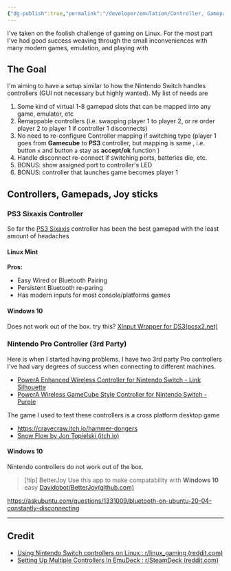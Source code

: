 ```yaml
---
{"dg-publish":true,"permalink":"/developer/emulation/Controller, Gamepad, Joypad Management/","tags":["game","gaming","linux","windows","MacOs","playstation","nintendo"],"created":"2024-11-06T12:14:52.000-06:00","updated":"2024-11-06T12:14:52.000-06:00"}
---
```


I've taken on the foolish challenge of gaming on Linux. For the most part I've had good success weaving through the small inconveniences with many modern games, emulation, and playing with 

## The Goal
I'm aiming to have a setup similar to how the Nintendo Switch handles controllers (GUI not necessary but highly wanted). My list of needs are
1. Some kind of virtual 1-8 gamepad slots that can be mapped into any game, emulator, etc
2. Remappable controllers (i.e. swapping player 1 to player 2, or re order player 2 to player 1 if controller 1 disconnects)
3. No need to re-configure Controller mapping if switching type (player 1 goes from **Gamecube** to **PS3** controller, but mapping is same , i.e. button `x` and button `a` stay as **accept/ok** function  ) 
4. Handle disconnect re-connect if switching ports, batteries die, etc.
5. BONUS: show assigned port to controller's LED
6. BONUS: controller that launches game becomes player 1
## Controllers, Gamepads, Joy sticks
### PS3 Sixaxis Controller
So far the [PS3 Sixaxis](https://en.wikipedia.org/wiki/Sixaxis) controller has been the best gamepad with the least amount of headaches
#### Linux Mint
**Pros:**
- Easy Wired or Bluetooth Pairing
- Persistent Bluetooth re-paring
- Has modern inputs for most console/platforms games
#### Windows 10
Does not work out of the box. try this? [XInput Wrapper for DS3(pcsx2.net)](https://forums.pcsx2.net/Thread-XInput-Wrapper-for-DS3-and-Play-com-USB-Dual-DS2-Controller)
### Nintendo Pro Controller (3rd Party)
Here is when I started having problems. I have two 3rd party Pro controllers I've had vary degrees of success when connecting to different machines.
- [PowerA Enhanced Wireless Controller for Nintendo Switch - Link Silhouette](https://www.amazon.com/PowerA-Enhanced-Wireless-Controller-Nintendo-Switch/dp/B07GXJHRVK/ref=sr_1_2?crid=VXSSPMP7TJ8W&dib=eyJ2IjoiMSJ9.NWqzeQknrQtnCYD7csWB-nGj87YKx-UticKanPY_8GaRK2rE2zjobE6QrGkP1frhgdg986YRk0stqW2rZwrhlwKq0TW4WLFIA3DIhDNVaV4.DIWDi3sPo5gsM__yN9Cdmb3IcRXa_vmKI4Hvg35D_C8&dib_tag=se&keywords=lic+pro+controller+power+a&qid=1728673215&sprefix=lic+pro+controller+power+a%2Caps%2C75&sr=8-2)
- [PowerA Wireless GameCube Style Controller for Nintendo Switch - Purple](https://www.amazon.com/PowerA-Wireless-Controller-Nintendo-Switch-GameCube/dp/B07GXLBCC3/ref=sr_1_6?crid=3OCM9EO4T4RQN&dib=eyJ2IjoiMSJ9.gnQt7WH-UkN_1ZrbF-tXigQK6qssNN3u0b3n_NmsmNI_x4Nqnsa3o7xDS-YZTfWaFIpCPOmb23_6e-3D4SCeyA.fsFM7OGjfabkAyeZWQYcY_GPyyfiJrLCGbcm9p4AgH0&dib_tag=se&keywords=lic+pro+controller+power+a+gamecube&qid=1728673227&sprefix=lic+pro+controller+power+a+gamecube%2Caps%2C68&sr=8-6)

The game I used to test these controllers is a cross platform desktop game
- https://cravecraw.itch.io/hammer-dongers
- [Snow Flow by Jon Topielski (itch.io)](https://jontopielski.itch.io/snow-flow)
#### Windows 10
Nintendo controllers do not work out of the box. 

> [!tip] BetterJoy
> Use this app to make compatability with **Windows 10** easy [Davidobot/BetterJoy(github.com)](https://github.com/Davidobot/BetterJoy) 

https://askubuntu.com/questions/1331009/bluetooth-on-ubuntu-20-04-constantly-disconnecting

---
## Credit
- [Using Nintendo Switch controllers on Linux : r/linux_gaming (reddit.com)](https://www.reddit.com/r/linux_gaming/comments/fxwh54/using_nintendo_switch_controllers_on_linux/?sort=new)
- [Setting Up Multiple Controllers In EmuDeck : r/SteamDeck (reddit.com)](https://www.reddit.com/r/SteamDeck/comments/xm1vew/setting_up_multiple_controllers_in_emudeck/)